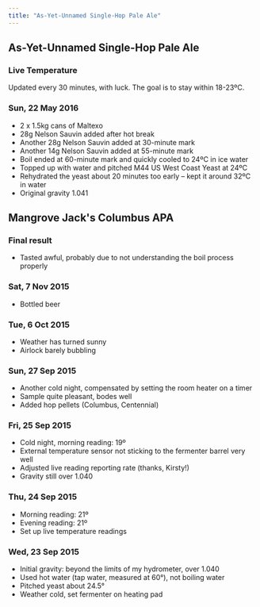 ```yaml
---
title: "As-Yet-Unnamed Single-Hop Pale Ale"
---
```


## As-Yet-Unnamed Single-Hop Pale Ale

### Live Temperature

<div id="chart">
  <div id="time-axis"></div>
  <div id="rendering"></div>
</div>

<span class="note">Updated every 30 minutes, with luck. The goal is to stay within 18-23ºC.</span>

### Sun, 22 May 2016

* 2 x 1.5kg cans of Maltexo
* 28g Nelson Sauvin added after hot break
* Another 28g Nelson Sauvin added at 30-minute mark
* Another 14g Nelson Sauvin added at 55-minute mark
* Boil ended at 60-minute mark and quickly cooled to 24ºC in ice water
* Topped up with water and pitched M44 US West Coast Yeast at 24ºC
* Rehydrated the yeast about 20 minutes too early – kept it around 32ºC in water
* Original gravity 1.041

## Mangrove Jack's Columbus APA

### Final result

* Tasted awful, probably due to not understanding the boil process properly

### Sat, 7 Nov 2015

* Bottled beer

### Tue, 6 Oct 2015

* Weather has turned sunny
* Airlock barely bubbling

### Sun, 27 Sep 2015

* Another cold night, compensated by setting the room heater on a timer
* Sample quite pleasant, bodes well
* Added hop pellets (Columbus, Centennial)

### Fri, 25 Sep 2015

* Cold night, morning reading: 19º
* External temperature sensor not sticking to the fermenter barrel very well
* Adjusted live reading reporting rate (thanks, Kirsty!)
* Gravity still over 1.040

### Thu, 24 Sep 2015

* Morning reading: 21º
* Evening reading: 21º
* Set up live temperature readings

### Wed, 23 Sep 2015

* Initial gravity: beyond the limits of my hydrometer, over 1.040
* Used hot water (tap water, measured at 60°), not boiling water
* Pitched yeast about 24.5°
* Weather cold, set fermenter on heating pad
